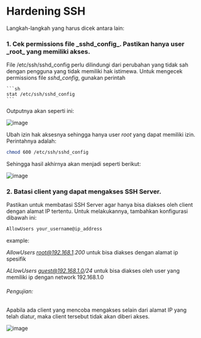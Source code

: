 <h1>Hardening SSH</h1>

Langkah-langkah yang harus dicek antara lain:

<h3>1. Cek permissions file _sshd_config_. Pastikan hanya user _root_ yang memiliki akses.</h3>

   File /etc/ssh/sshd_config perlu dilindungi dari perubahan yang tidak sah dengan pengguna yang tidak memiliki hak istimewa.
  Untuk mengecek permissions file _sshd_config_, gunakan perintah

    ```sh
    stat /etc/ssh/sshd_config
    ```

   Outputnya akan seperti ini:

   ![image](https://github.com/rodipisroi/LinuxServer/assets/104636035/cad041de-a30f-4bb2-a779-ec154a9205ab)

   Ubah izin hak aksesnya sehingga hanya user _root_ yang dapat memiliki izin. Perintahnya adalah:

   ```sh
   chmod 600 /etc/ssh/sshd_config
   ```

   Sehingga hasil akhirnya akan menjadi seperti berikut:

   ![image](https://github.com/rodipisroi/LinuxServer/assets/104636035/f6e1a845-e1cc-4af2-a7fe-562388c5c63c)

<h3>2. Batasi client yang dapat mengakses SSH Server.</h3>

   Pastikan untuk membatasi SSH Server agar hanya bisa diakses oleh client dengan alamat IP tertentu. Untuk melakukannya, tambahkan konfigurasi dibawah ini:

   ```sh
   AllowUsers your_username@ip_address
   ```

   example: 
   
   _AllowUsers root@192.168.1.200_ untuk bisa diakses dengan alamat ip spesifik

   _ALlowUsers guest@192.168.1.0/24_ untuk bisa diakses oleh user yang memiliki ip dengan network 192.168.1.0

   <h6>Pengujian:</h6>

   Apabila ada client yang mencoba mengakses selain dari alamat IP yang telah diatur, maka client tersebut tidak akan diberi akses.

   ![image](https://github.com/rodipisroi/LinuxServer/assets/104636035/be69861c-ccd7-4027-a58d-847146615188)

